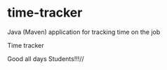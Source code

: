 # time-tracker
Java (Maven) application for tracking time on the job

Time tracker

Good all days Students!!!//
